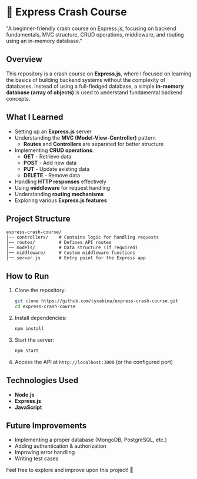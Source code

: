 # 🚀 Express Crash Course
"A beginner-friendly crash course on Express.js, focusing on backend fundamentals, MVC structure, CRUD operations, middleware, and routing using an in-memory database."

## Overview
This repository is a crash course on **Express.js**, where I focused on learning the basics of building backend systems without the complexity of databases. Instead of using a full-fledged database, a simple **in-memory database (array of objects)** is used to understand fundamental backend concepts.

## What I Learned
- Setting up an **Express.js** server
- Understanding the **MVC (Model-View-Controller)** pattern
  - **Routes** and **Controllers** are separated for better structure
- Implementing **CRUD operations**:
  - **GET** - Retrieve data
  - **POST** - Add new data
  - **PUT** - Update existing data
  - **DELETE** - Remove data
- Handling **HTTP responses** effectively
- Using **middleware** for request handling
- Understanding **routing mechanisms**
- Exploring various **Express.js features**

## Project Structure
```
express-crash-course/
│── controllers/    # Contains logic for handling requests
│── routes/         # Defines API routes
│── models/         # Data structure (if required)
│── middleware/     # Custom middleware functions
│── server.js       # Entry point for the Express app
```

## How to Run
1. Clone the repository:
   ```sh
   git clone https://github.com/cyxabima/express-crash-course.git
   cd express-crash-course
   ```
2. Install dependencies:
   ```sh
   npm install
   ```
3. Start the server:
   ```sh
   npm start
   ```
4. Access the API at `http://localhost:3000` (or the configured port)

## Technologies Used
- **Node.js**
- **Express.js**
- **JavaScript**

## Future Improvements
- Implementing a proper database (MongoDB, PostgreSQL, etc.)
- Adding authentication & authorization
- Improving error handling
- Writing test cases

Feel free to explore and improve upon this project! 🚀

